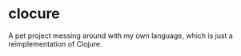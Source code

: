 # clocure
A pet project messing around with my own language, which is just a reimplementation of Clojure.
